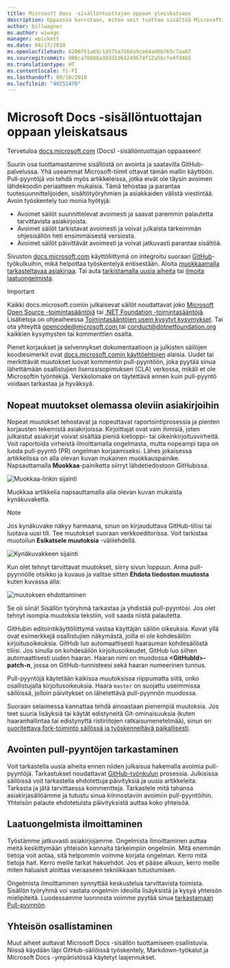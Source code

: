 ```yaml
---
title: Microsoft Docs -sisällöntuottajan oppaan yleiskatsaus
description: Oppaassa kerrotaan, miten voit tuottaa sisältöä Microsoftin dokumentaatiosivustoon docs.microsoft.com.
author: billwagner
ms.author: wiwagn
manager: wpickett
ms.date: 04/17/2018
ms.openlocfilehash: 6206f61a69c14575a726da9ce64ad0b765c7aa87
ms.sourcegitcommit: 886ca76086a302d1d6124967df12a5bcfe4fd4b5
ms.translationtype: HT
ms.contentlocale: fi-FI
ms.lasthandoff: 08/10/2018
ms.locfileid: "40251470"
---
```

# <a name="microsoft-docs-contributor-guide-overview"></a>Microsoft Docs -sisällöntuottajan oppaan yleiskatsaus

Tervetuloa [docs.microsoft.com](https://docs.microsoft.com) (Docs) -sisällöntuottajan oppaaseen!

Suurin osa tuottamastamme sisällöstä on avointa ja saatavilla GitHub-palvelussa. Yhä useammat Microsoft-tiimit ottavat tämän mallin käyttöön. Pull-pyyntöjä voi tehdä myös artikkeleissa, jotka eivät ole täysin avoimen lähdekoodin periaatteen mukaisia. Tämä tehostaa ja parantaa tuotesuunnittelijoiden, sisältötyöryhmien ja asiakkaiden välistä viestintää. Avoin työskentely tuo monia hyötyjä:

- Avoimet säilöt suunnittelevat avoimesti ja saavat paremmin palautetta tarvittavista asiakirjoista.
- Avoimet säilöt tarkistavat avoimesti ja voivat julkaista tärkeimmän ohjesisällön heti ensimmäisestä versiosta.
- Avoimet säilöt päivittävät avoimesti ja voivat jatkuvasti parantaa sisältöä.

Sivuston [docs.microsoft.com](https://docs.microsoft.com) käyttöliittymä on integroitu suoraan [GitHub](https://github.com)-työkulkuihin, mikä helpottaa työskentelyä entisestään. Aloita [muokkaamalla tarkasteltavaa asiakirjaa](#quick-edits-to-existing-documents). Tai auta [tarkistamalla uusia aiheita](#review-open-prs) tai [ilmoita laatuongelmista](#create-quality-issues).

> [!IMPORTANT]
> Kaikki docs.microsoft.comiin julkaisevat säilöt noudattavat joko [Microsoft Open Source -toimintasääntöjä](https://opensource.microsoft.com/codeofconduct/) tai [.NET Foundation -toimintasääntöjä](https://dotnetfoundation.org/code-of-conduct). Lisätietoja on ohjeaiheessa [Toimintasääntöjen usein kysytyt kysymykset](https://opensource.microsoft.com/codeofconduct/faq/). Tai ota yhteyttä [ opencode@microsoft.com ](mailto:opencode@microsoft.com) tai [ conduct@dotnetfoundation.org ](mailto:conduct@dotnetfoundation.org) kaikkien kysymysten tai kommenttien osalta.<br>
>
> Pienet korjaukset ja selvennykset dokumentaatioon ja julkisten säilöjen koodiesimerkit ovat [docs.microsoft.comin käyttöehtojen](https://docs.microsoft.com/legal/termsofuse) alaisia. Uudet tai merkittävät muutokset luovat kommentin pull-pyyntöön, joka pyytää sinua lähettämään osallistujien lisenssisopimuksen (CLA) verkossa, mikäli et ole Microsoftin työntekijä. Verkkolomake on täytettävä ennen kuin pull-pyyntö voidaan tarkastaa ja hyväksyä.

## <a name="quick-edits-to-existing-documents"></a>Nopeat muutokset olemassa oleviin asiakirjoihin

Nopeat muutokset tehostavat ja nopeuttavat raportointiprosessia ja pienten korjausten tekemistä asiakirjoissa. Kirjoittajat ovat vain ihmisiä, joten julkaistut asiakirjat voivat sisältää pieniä kielioppi- tai oikeinkirjoitusvirheitä. Voit raportoida virheistä ilmoittamalla ongelmasta, mutta nopeampi tapa on luoda pull-pyyntö (PR) ongelman korjaamiseksi. Lähes jokaisessa artikkelissa on alla olevan kuvan mukainen muokkauspainike. Napsauttamalla **Muokkaa**-painiketta siirryt lähdetiedostoon GitHubissa.

![Muokkaa-linkin sijainti](./media/index/edit-article.png)

Muokkaa artikkelia napsauttamalla alla olevan kuvan mukaista kynäkuvaketta.

> [!NOTE]
> Jos kynäkuvake näkyy harmaana, sinun on kirjauduttava GitHub-tiliisi tai luotava uusi tili. Tee muutokset suoraan verkkoeditorissa. Voit tarkistaa muotoilun **Esikatsele muutoksia** -välilehdellä.

![Kynäkuvakkeen sijainti](./media/index/editicon.png)

Kun olet tehnyt tarvittavat muutokset, siirry sivun loppuun. Anna pull-pyynnölle otsikko ja kuvaus ja valitse sitten **Ehdota tiedoston muutosta** kuten kuvassa alla:

![muutoksen ehdottaminen](./media/index/submit-pull-request.png)

Se oli siinä! Sisällön työryhmä tarkastaa ja yhdistää pull-pyyntösi. Jos olet tehnyt isompia muutoksia tekstiin, voit saada niistä palautetta.

GitHubin editointikäyttöliittymä vastaa käyttäjän säilön oikeuksia. Kuvat yllä ovat esimerkkejä osallistujien näkymästä, joilla ei ole kohdesäilön kirjoitusoikeuksia. GitHub luo automaattisesti haarauman kohdesäilöstä tiliisi. Jos sinulla on kohdesäilön kirjoitusoikeudet, GitHub luo siihen automaattisesti uuden haaran. Haaran nimi on muodossa **\<GitHubId\>-patch-n**, jossa on GitHub-tunnisteesi sekä haaran numeerinen tunnus.

Pull-pyyntöjä käytetään kaikissa muutoksissa riippumatta siitä, onko osallistujalla kirjoitusoikeuksia. Haara `master` on suojattu useimmissa säilöissä, jolloin päivitykset on lähetettävä pull-pyynnön muodossa.

Suoraan selaimessa kannattaa tehdä ainoastaan pienempiä muutoksia. Jos teet suuria lisäyksiä tai käytät edistyneitä Git-ominaisuuksia (kuten haaranhallintaa tai edistynyttä ristiriitojen ratkaisumenetelmää), sinun on [suoritettava fork-toiminto säilössä ja työskenneltävä paikallisesti](how-to-write-workflows-major.md).

## <a name="review-open-prs"></a>Avointen pull-pyyntöjen tarkastaminen

Voit tarkastella uusia aiheita ennen niiden julkaisua hakemalla avoimia pull-pyyntöjä. Tarkastukset noudattavat [GitHub-työnkulun](https://guides.github.com/introduction/flow/) prosessia. Julkisissa säilöissä voit tarkastella ehdotettuja päivityksiä ja uusia artikkeleita. Tarkasta ja jätä tarvittaessa kommentteja. Tarkastele mitä tahansa asiakirjasäilöämme ja tutustu sinua kiinnostaviin avoimiin pull-pyyntöihin. Yhteisön palaute ehdotetuista päivityksistä auttaa koko yhteisöä.

## <a name="create-quality-issues"></a>Laatuongelmista ilmoittaminen

Työstämme jatkuvasti asiakirjojamme. Ongelmista ilmoittaminen auttaa meitä keskittymään yhteisön kannalta tärkeimpiin ongelmiin. Mitä enemmän tietoja voit antaa, sitä helpommin voimme korjata ongelman. Kerro mitä tietoja hait. Kerro meille tarkat hakuehdot. Jos et pääse alkuun, kerro meille miten haluaisit aloittaa vieraaseen tekniikkaan tutustumisen.

Ongelmista ilmoittaminen synnyttää keskustelua tarvittavista toimista. Sisällön työryhmä voi vastata ongelmiin ideoilla lisäyksistä ja kysyä yhteisön mielipiteitä. Luodessamme luonnosta voimme pyytää sinua [tarkastamaan Pull-pyynnön](#review-open-prs).

## <a name="get-more-involved"></a>Yhteisön osallistaminen

Muut aiheet auttavat Microsoft Docs -sisällön tuottamiseen osallistuvia. Niissä käydään läpi GitHub-säilöissä työskentely, Markdown-työkalut ja Microsoft Docs -ympäristössä käytetyt laajennukset.
